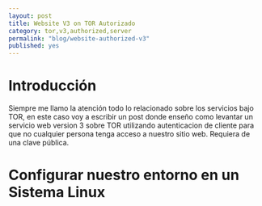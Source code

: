 ```yaml
---
layout: post
title: Website V3 on TOR Autorizado
category: tor,v3,authorized,server
permalink: "blog/website-authorized-v3"
published: yes
---
```


# Introducción

Siempre me llamo la atención todo lo relacionado sobre los servicios bajo TOR, en este caso voy a escribir un post donde enseño como levantar un servicio web version 3 sobre TOR utilizando autenticacion de cliente para que no cualquier persona tenga acceso a nuestro sitio web. Requiera de una clave pública.


# Configurar nuestro entorno en un Sistema Linux
